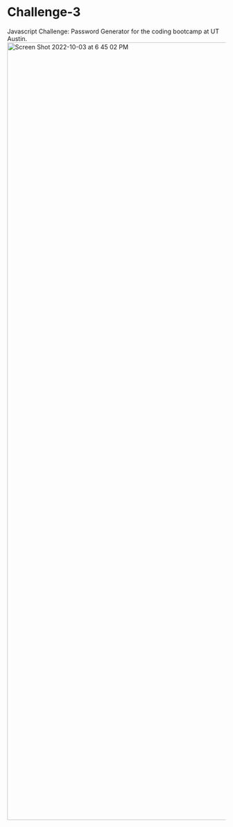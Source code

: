 # Challenge-3
Javascript Challenge: Password Generator for the coding bootcamp at UT Austin.
<img width="1792" alt="Screen Shot 2022-10-03 at 6 45 02 PM" src="https://user-images.githubusercontent.com/111444194/193705281-c9544e4e-f310-4431-985e-c22bbd43618d.png">
